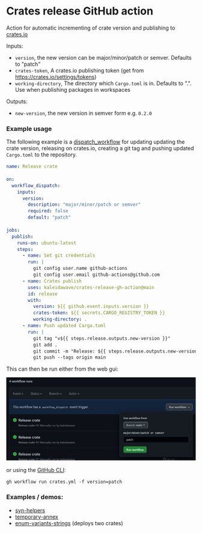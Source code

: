 # Crates release GitHub action

Action for automatic incrementing of crate version and publishing to [crates.io](https://crates.io)

Inputs: 
- `version`, the new version can be major/minor/patch or semver. Defaults to "patch"
- `crates-token`, A crates.io publishing token (get from https://crates.io/settings/tokens)
- `working-directory`, The directory which `Cargo.toml` is in. Defaults to ".". Use when publishing packages in workspaces

Outputs:
- `new-version`, the new version in semver form e.g. `0.2.0`

### Example usage

The following example is a [dispatch_workflow](https://docs.github.com/en/actions/managing-workflow-runs/manually-running-a-workflow) for updating updating the crate version, releasing on crates.io, creating a git tag and pushing updated `Cargo.toml` to the repository.

```yml
name: Release crate

on:
  workflow_dispatch:
    inputs:
      version:
        description: "major/minor/patch or semver"
        required: false
        default: "patch"

jobs:
  publish:
    runs-on: ubuntu-latest
    steps:
      - name: Set git credentials
        run: |
          git config user.name github-actions
          git config user.email github-actions@github.com
      - name: Crates publish
        uses: kaleidawave/crates-release-gh-action@main
        id: release
        with:
          version: ${{ github.event.inputs.version }}
          crates-token: ${{ secrets.CARGO_REGISTRY_TOKEN }}
          working-directory: .
      - name: Push updated Cargo.toml
        run: |
          git tag "v${{ steps.release.outputs.new-version }}"
          git add .
          git commit -m "Release: ${{ steps.release.outputs.new-version }}"
          git push --tags origin main
```

This can then be run either from the web gui: 

![example usage image](demo.png)

or using the [GitHub CLI](https://cli.github.com/):
```
gh workflow run crates.yml -f version=patch
```

### Examples / demos:

- [syn-helpers](https://github.com/kaleidawave/syn-helpers)
- [temporary-annex](https://github.com/kaleidawave/temporary-annex)
- [enum-variants-strings](https://github.com/kaleidawave/enum-variants-strings) (deploys two crates)